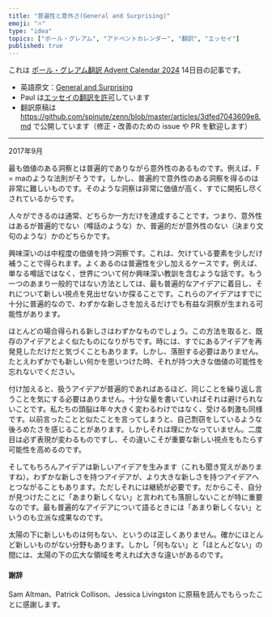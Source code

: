 ```yaml
---
title: "普遍性と意外さ(General and Surprising)"
emoji: "🔥"
type: "idea"
topics: ["ポール・グレアム", "アドベントカレンダー", "翻訳", "エッセイ"]
published: true
---
```


これは [ポール・グレアム翻訳 Advent Calendar 2024](https://adventar.org/calendars/10831) 14日目の記事です。

- 英語原文：[General and Surprising](https://paulgraham.com/sun.html)
- Paul は[エッセイの翻訳を許可](https://paulgraham.com/gfaq.html)しています
- 翻訳原稿は https://github.com/spinute/zenn/blob/master/articles/3dfed7043609e8.md で公開しています（修正・改善のための issue や PR を歓迎します）
---

2017年9月

最も価値のある洞察とは普遍的でありながら意外性のあるものです。例えば、F = maのような法則がそうです。しかし、普遍的で意外性のある洞察を得るのは非常に難しいものです。そのような洞察は非常に価値が高く、すでに開拓し尽くされているからです。

人々ができるのは通常、どちらか一方だけを達成することです。つまり、意外性はあるが普遍的でない（噂話のような）か、普遍的だが意外性のない（決まり文句のような）かのどちらかです。

興味深いのは中程度の価値を持つ洞察です。これは、欠けている要素を少しだけ補うことで得られます。よくあるのは普遍性を少し加えるケースです。例えば、単なる噂話ではなく、世界について何か興味深い教訓を含むような話です。もう一つのあまり一般的ではない方法としては、最も普遍的なアイデアに着目し、それについて新しい視点を見出せないか探ることです。これらのアイデアはすでに十分に普遍的なので、わずかな新しさを加えるだけでも有益な洞察が生まれる可能性があります。

ほとんどの場合得られる新しさはわずかなものでしょう。この方法を取ると、既存のアイデアとよく似たものになりがちです。時には、すでにあるアイデアを再発見しただけだと気づくこともあります。しかし、落胆する必要はありません。たとえわずかでも新しい何かを思いつけた時、それが持つ大きな価値の可能性を忘れないでください。

付け加えると、扱うアイデアが普遍的であればあるほど、同じことを繰り返し言うことを気にする必要はありません。十分な量を書いていればそれは避けられないことです。私たちの頭脳は年々大きく変わるわけではなく、受ける刺激も同様です。以前言ったことと似たことを言ってしまうと、自己剽窃をしているような後ろめたさを感じることがあります。しかしそれは理にかなっていません。二度目は必ず表現が変わるものですし、その違いこそが重要な新しい視点をもたらす可能性を高めるのです。

そしてもちろんアイデアは新しいアイデアを生みます（これも聞き覚えがありますね）。わずかな新しさを持つアイデアが、より大きな新しさを持つアイデアへとつながることもあります。ただしそれには継続が必要です。だからこそ、自分が見つけたことに「あまり新しくない」と言われても落胆しないことが特に重要なのです。最も普遍的なアイデアについて語るときには「あまり新しくない」というのも立派な成果なのです。

太陽の下に新しいものは何もない、というのは正しくありません。確かにほとんど新しいものがない分野もあります。しかし「何もない」と「ほとんどない」の間には、太陽の下の広大な領域を考えれば大きな違いがあるのです。

#### 謝辞

Sam Altman、Patrick Collison、Jessica Livingston に原稿を読んでもらったことに感謝します。